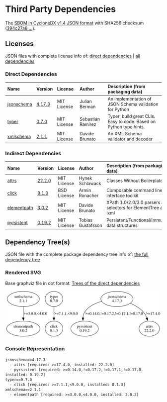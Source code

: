 # Third Party Dependencies

<!--[[[fill sbom_sha256()]]]-->
The [SBOM in CycloneDX v1.4 JSON format](https://git.sr.ht/~sthagen/spdx-lint/blob/default/sbom.json) with SHA256 checksum ([394c27a8 ...](https://git.sr.ht/~sthagen/spdx-lint/blob/default/sbom.json.sha256 "sha256:394c27a84dba84154538fab10d91a68aec8dd69cb811673218a6bb3422e9ca34")).
<!--[[[end]]] (checksum: 20b8ad3fd98d435a12825f18a0d75b46)-->
## Licenses

JSON files with complete license info of: [direct dependencies](direct-dependency-licenses.json) | [all dependencies](all-dependency-licenses.json)

### Direct Dependencies

<!--[[[fill direct_dependencies_table()]]]-->
| Name                                                                               | Version                                               | License     | Author            | Description (from packaging data)                                  |
|:-----------------------------------------------------------------------------------|:------------------------------------------------------|:------------|:------------------|:-------------------------------------------------------------------|
| [jsonschema](https://github.com/python-jsonschema/jsonschema/blob/main/README.rst) | [4.17.3](https://pypi.org/project/jsonschema/4.17.3/) | MIT License | Julian Berman     | An implementation of JSON Schema validation for Python             |
| [typer](https://github.com/tiangolo/typer)                                         | [0.7.0](https://pypi.org/project/typer/0.7.0/)        | MIT License | Sebastián Ramírez | Typer, build great CLIs. Easy to code. Based on Python type hints. |
| [xmlschema](https://github.com/sissaschool/xmlschema)                              | [2.1.1](https://pypi.org/project/xmlschema/2.1.1/)    | MIT License | Davide Brunato    | An XML Schema validator and decoder                                |
<!--[[[end]]] (checksum: 945ef469e3f4e9ee7631645a3f5d32a1)-->

### Indirect Dependencies

<!--[[[fill indirect_dependencies_table()]]]-->
| Name                                                      | Version                                               | License     | Author            | Description (from packaging data)                                |
|:----------------------------------------------------------|:------------------------------------------------------|:------------|:------------------|:-----------------------------------------------------------------|
| [attrs](https://www.attrs.org/)                           | [22.2.0](https://pypi.org/project/attrs/22.2.0/)      | MIT License | Hynek Schlawack   | Classes Without Boilerplate                                      |
| [click](https://palletsprojects.com/p/click/)             | [8.1.3](https://pypi.org/project/click/8.1.3/)        | BSD License | Armin Ronacher    | Composable command line interface toolkit                        |
| [elementpath](https://github.com/sissaschool/elementpath) | [3.0.2](https://pypi.org/project/elementpath/3.0.2/)  | MIT License | Davide Brunato    | XPath 1.0/2.0/3.0 parsers and selectors for ElementTree and lxml |
| [pyrsistent](https://github.com/tobgu/pyrsistent/)        | [0.19.2](https://pypi.org/project/pyrsistent/0.19.2/) | MIT License | Tobias Gustafsson | Persistent/Functional/Immutable data structures                  |
<!--[[[end]]] (checksum: 77cd0eb0f29b7c2f11c5448300df736c)-->

## Dependency Tree(s)

JSON file with the complete package dependency tree info of: [the full dependency tree](package-dependency-tree.json)

### Rendered SVG

Base graphviz file in dot format: [Trees of the direct dependencies](package-dependency-tree.dot.txt)

<img src="./package-dependency-tree.svg" alt="Trees of the direct dependencies" title="Trees of the direct dependencies"/>

### Console Representation

<!--[[[fill dependency_tree_console_text()]]]-->
````console
jsonschema==4.17.3
  - attrs [required: >=17.4.0, installed: 22.2.0]
  - pyrsistent [required: >=0.14.0,!=0.17.2,!=0.17.1,!=0.17.0, installed: 0.19.2]
typer==0.7.0
  - click [required: >=7.1.1,<9.0.0, installed: 8.1.3]
xmlschema==2.1.1
  - elementpath [required: >=3.0.0,<4.0.0, installed: 3.0.2]
````
<!--[[[end]]] (checksum: 679d08a1a281ff630fe95e14adce4bfc)-->

